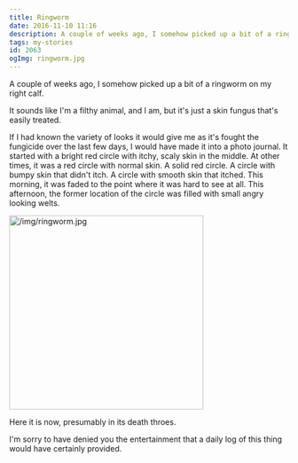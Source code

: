 ```yaml
---
title: Ringworm
date: 2016-11-10 11:16
description: A couple of weeks ago, I somehow picked up a bit of a ringworm on my right calf.  It sounds like I'm a filthy animal, and I am, but it's just a skin fungus that's easily treated.
tags: my-stories
id: 2063
ogImg: ringworm.jpg
---
```

A couple of weeks ago, I somehow picked up a bit of a ringworm on my right calf.

It sounds like I'm a filthy animal, and I am, but it's just a skin fungus that's easily treated.

If I had known the variety of looks it would give me as it's fought the fungicide over the last few days, I would have made it into a photo journal.  It started with a bright red circle with itchy, scaly skin in the middle.  At other times, it was a red circle with normal skin.  A solid red circle.  A circle with bumpy skin that didn't itch.  A circle with smooth skin that itched.  This morning, it was faded to the point where it was hard to see at all.  This afternoon, the former location of the circle was filled with small angry looking welts.

<a class="lightview centered" href="/img/ringworm.jpg" data-lightview-caption="" data-lightview-group="group1"><img src="/img/ringworm.jpg" alt="/img/ringworm.jpg" width="350px"><br><span class="caption"></span></a>

Here it is now, presumably in its death throes.

I'm sorry to have denied you the entertainment that a daily log of this thing would have certainly provided.